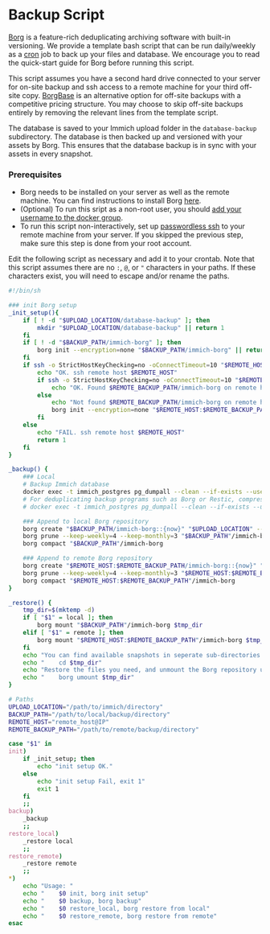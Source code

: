 # Backup Script

[Borg](https://www.borgbackup.org/) is a feature-rich deduplicating archiving software with built-in versioning. We provide a template bash script that can be run daily/weekly as a [cron](https://wiki.archlinux.org/title/cron) job to back up your files and database. We encourage you to read the quick-start guide for Borg before running this script.

This script assumes you have a second hard drive connected to your server for on-site backup and ssh access to a remote machine for your third off-site copy. [BorgBase](https://www.borgbase.com/) is an alternative option for off-site backups with a competitive pricing structure. You may choose to skip off-site backups entirely by removing the relevant lines from the template script.

The database is saved to your Immich upload folder in the `database-backup` subdirectory. The database is then backed up and versioned with your assets by Borg. This ensures that the database backup is in sync with your assets in every snapshot.

### Prerequisites

- Borg needs to be installed on your server as well as the remote machine. You can find instructions to install Borg [here](https://borgbackup.readthedocs.io/en/latest/installation.html).
- (Optional) To run this sript as a non-root user, you should [add your username to the docker group](https://docs.docker.com/engine/install/linux-postinstall/).
- To run this script non-interactively, set up [passwordless ssh](https://www.redhat.com/sysadmin/passwordless-ssh) to your remote machine from your server. If you skipped the previous step, make sure this step is done from your root account.

Edit the following script as necessary and add it to your crontab. Note that this script assumes there are no `:`, `@`, or `"` characters in your paths. If these characters exist, you will need to escape and/or rename the paths.

```bash title='Borg backup template'
#!/bin/sh

### init Borg setup
_init_setup(){
    if [ ! -d "$UPLOAD_LOCATION/database-backup" ]; then
        mkdir "$UPLOAD_LOCATION/database-backup" || return 1
    fi
    if [ ! -d "$BACKUP_PATH/immich-borg" ]; then
        borg init --encryption=none "$BACKUP_PATH/immich-borg" || return 1
    fi
    if ssh -o StrictHostKeyChecking=no -oConnectTimeout=10 "$REMOTE_HOST" "true"; then
        echo "OK. ssh remote host $REMOTE_HOST"
        if ssh -o StrictHostKeyChecking=no -oConnectTimeout=10 "$REMOTE_HOST" "test -d \"$REMOTE_BACKUP_PATH\"/immich-borg"
            echo "OK. Found $REMOTE_BACKUP_PATH/immich-borg on remote host."
        else
            echo "Not found $REMOTE_BACKUP_PATH/immich-borg on remote host, borg init begin..."
            borg init --encryption=none "$REMOTE_HOST:$REMOTE_BACKUP_PATH/immich-borg" || return 1
        fi
    else
        echo "FAIL. ssh remote host $REMOTE_HOST"
        return 1
    fi
}

_backup() {
    ### Local
    # Backup Immich database
    docker exec -t immich_postgres pg_dumpall --clean --if-exists --username=postgres > "$UPLOAD_LOCATION"/database-backup/immich-database.sql
    # For deduplicating backup programs such as Borg or Restic, compressing the content can increase backup size by making it harder to deduplicate. If you are using a different program or still prefer to compress, you can use the following command instead:
    # docker exec -t immich_postgres pg_dumpall --clean --if-exists --username=postgres | /usr/bin/gzip --rsyncable > "$UPLOAD_LOCATION"/database-backup/immich-database.sql.gz

    ### Append to local Borg repository
    borg create "$BACKUP_PATH/immich-borg::{now}" "$UPLOAD_LOCATION" --exclude "$UPLOAD_LOCATION"/thumbs/ --exclude "$UPLOAD_LOCATION"/encoded-video/
    borg prune --keep-weekly=4 --keep-monthly=3 "$BACKUP_PATH"/immich-borg
    borg compact "$BACKUP_PATH"/immich-borg

    ### Append to remote Borg repository
    borg create "$REMOTE_HOST:$REMOTE_BACKUP_PATH/immich-borg::{now}" "$UPLOAD_LOCATION" --exclude "$UPLOAD_LOCATION"/thumbs/ --exclude "$UPLOAD_LOCATION"/encoded-video/
    borg prune --keep-weekly=4 --keep-monthly=3 "$REMOTE_HOST:$REMOTE_BACKUP_PATH"/immich-borg
    borg compact "$REMOTE_HOST:$REMOTE_BACKUP_PATH"/immich-borg
}

_restore() {
    tmp_dir=$(mktemp -d)
    if [ "$1" = local ]; then
        borg mount "$BACKUP_PATH"/immich-borg $tmp_dir
    elif [ "$1" = remote ]; then
        borg mount "$REMOTE_HOST:$REMOTE_BACKUP_PATH"/immich-borg $tmp_dir
    fi
    echo "You can find available snapshots in seperate sub-directories at directory: $tmp_dir"
    echo "    cd $tmp_dir"
    echo "Restore the files you need, and unmount the Borg repository using:"
    echo "    borg umount $tmp_dir"
}

# Paths
UPLOAD_LOCATION="/path/to/immich/directory"
BACKUP_PATH="/path/to/local/backup/directory"
REMOTE_HOST="remote_host@IP"
REMOTE_BACKUP_PATH="/path/to/remote/backup/directory"

case "$1" in
init)
    if _init_setup; then
        echo "init setup OK."
    else
        echo "init setup Fail, exit 1"
        exit 1
    fi
    ;;
backup)
    _backup
    ;;
restore_local)
    _restore local
    ;;
restore_remote)
    _restore remote
    ;;
*)
    echo "Usage: "
    echo "    $0 init, borg init setup"
    echo "    $0 backup, borg backup"
    echo "    $0 restore_local, borg restore from local"
    echo "    $0 restore_remote, borg restore from remote"
esac
```

